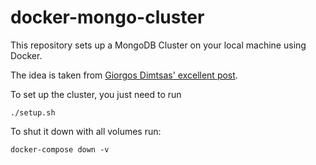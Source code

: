 # docker-mongo-cluster

This repository sets up a MongoDB Cluster on your local machine using Docker.

The idea is taken from [Giorgos Dimtsas' excellent post](https://gedim21.github.io/devops/tutorial/mongodb-cluster-docker-compose/#connecting-to-the-replica-set).

To set up the cluster, you just need to run

    ./setup.sh

To shut it down with all volumes run:

    docker-compose down -v
